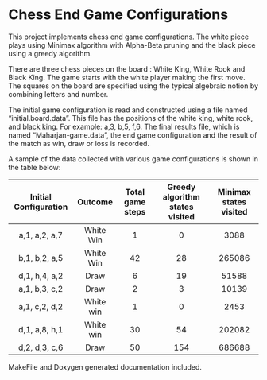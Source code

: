 # Chess End Game Configurations

This project implements chess end game configurations. The white piece plays using Minimax algorithm with Alpha-Beta pruning and the black piece using a greedy algorithm.

There are three chess pieces on the board : White King, White Rook and Black King. The game starts with the white player making the first move. The squares on the board are specified using the typical algebraic notion by combining letters and number.

The initial game configuration is read and constructed using a file named “initial.board.data”. This file has the positions of the white king, white rook, and black king. For example: a,3, b,5, f,6.
The final results file, which is named “Maharjan-game.data”, the end game configuration and the result of the match as win, draw or loss is recorded.

A sample of the data collected with various game configurations is shown in the table below:

| Initial Configuration | Outcome | Total game steps | Greedy algorithm states visited | Minimax states visited |
| :-------------------: | :------:| :---------------: | :-----------------------------: | :----------------------: |
| a,1, a,2, a,7 | White Win | 1 | 0 | 3088 |
| b,1, b,2, a,5 | White Win | 42 | 28 | 265086 |
| d,1, h,4, a,2 | Draw | 6 | 19 | 51588 |
| a,1, b,3, c,2 | Draw | 2 | 3 | 10139 |
| a,1, c,2, d,2 | White win | 1 | 0 | 2453 |
| d,1, a,8, h,1 | White win | 30 | 54 | 202082 |
| d,2, d,3, c,6 | Draw | 50 | 154 | 686688 |


MakeFile and Doxygen generated documentation included.
